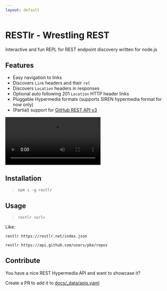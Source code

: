 ```yaml
---
layout: default
---
```


# RESTlr - Wrestling REST

Interactive and fun REPL for REST endpoint discovery written for node.js

## Features

* Easy navigation to links
* Discovers `Link` headers and their `rel`
* Discovers `Location` headers in responses
* Optional auto following 201 `Location` HTTP header links
* Pluggable Hypermedia formats (supports SIREN hypermedia format for now only)
* (Partial) support for [GitHub REST API v3](https://developer.github.com/v3/)
  
<video src="assets/restlr.mp4" controls>
  <p>Your browser doesn't support HTML5 video. Here is a <a href="assets/restlr.mp4">link to the video</a> instead.</p>
</video>

## Installation

> `npm i -g restlr`

## Usage

> `restlr <url>`

Like:

`restlr https://restlr.net/index.json`

`restlr https://api.github.com/users/pke/repos`

## Contribute

You have a nice REST Hypermedia API and want to showcase it?

Create a PR to add it to [docs/_data/apis.yaml](https://github.com/pke/restlr/tree/master/docs/_data/apis.yaml)
